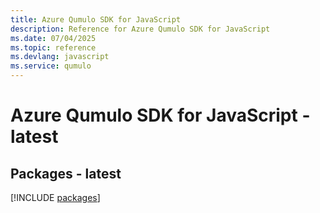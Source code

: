 ```yaml
---
title: Azure Qumulo SDK for JavaScript
description: Reference for Azure Qumulo SDK for JavaScript
ms.date: 07/04/2025
ms.topic: reference
ms.devlang: javascript
ms.service: qumulo
---
```

# Azure Qumulo SDK for JavaScript - latest
## Packages - latest
[!INCLUDE [packages](qumulo-index.md)]
